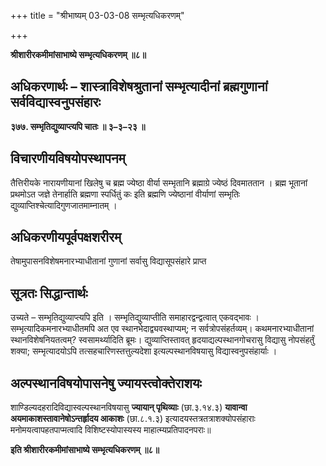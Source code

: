 +++
title = "श्रीभाष्यम् 03-03-08 सम्भृत्यधिकरणम्"

+++


**श्रीशारीरकमीमांसाभाष्ये सम्भृत्यधिकरणम् ॥८॥**

## अधिकरणार्थः – शास्त्राविशेषश्रुतानां सम्भृत्यादीनां ब्रह्मगुणानां सर्वविद्यास्वनुपसंहारः

**३७७. सम्भृतिद्युव्याप्त्यपि चातः ॥ ३–३–२३ ॥**

## विचारणीयविषयोपस्थापनम्

तैत्तिरीयके नारायणीयानां खिलेषु च ब्रह्म ज्येष्ठा वीर्या सम्भृतानि ब्रह्माग्रे ज्येष्ठं दिवमाततान । ब्रह्म भूतानां प्रथमोऽत जज्ञे तेनार्हाति ब्रह्मणा स्पर्धितुं कः इति ब्रह्मणि ज्येष्ठानां वीर्याणां सम्भृतिः द्युव्याप्तिश्चेत्यादिगुणजातमाम्नातम् ।

## अधिकरणीयपूर्वपक्षशरीरम्

तेषामुपासनविशेषमनारभ्याधीतानां गुणानां सर्वासु विद्यासूपसंहारे प्राप्त

## सूत्रतः सिद्धान्तार्थः

उच्यते – सम्भृतिद्युव्याप्त्यपि इति । सम्भृतिद्युव्याप्तीति समाहारद्वन्द्वत्वात् एकवद्भावः । सम्भृत्यादिकमनारभ्याधीतमपि अत एव स्थानभेदाद्व्यवस्थाप्यम्; न सर्वत्रोपसंहर्तव्यम्। कथमनारभ्याधीतानां स्थानविशेषनियतत्वम्? स्वसामर्थ्यादिति ब्रूमः। द्युव्याप्तिस्तावत् हृदयाद्यल्पस्थानगोचरासु विद्यासु नोपसंहर्तुं शक्या; सम्भृत्यादयोऽपि तत्सहचारिणस्तत्तुल्यदेशा इत्यल्पस्थानविषयासु विद्यास्वनुपसंहार्याः ।

## अल्पस्थानविषयोपासनेषु ज्यायस्त्वोक्तेराशयः

शाण्डिल्यदहरादिविद्यास्वल्पस्थानविषयासु **ज्यायान् पृथिव्याः** (छा.३.१४.३) **यावान्वा अयमाकाशस्तावानेषोऽन्तर्हृादय आकाशः** (छा.८.१.३) इत्यादयस्तत्रतत्राशक्योपसंहाराः मनोमयत्वापहतपाप्मत्वादि विशिष्टस्योपास्यस्य माहात्म्यप्रतिपादनपराः॥

**इति श्रीशारीरकमीमांसाभाष्ये सम्भृत्यधिकरणम् ॥८॥**


